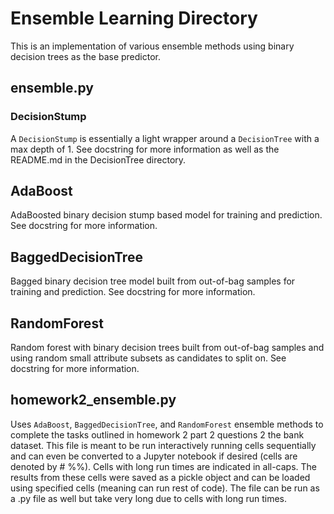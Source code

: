 # Ensemble Learning Directory
This is an implementation of various ensemble methods using binary decision trees as the base predictor.

## ensemble.py
### DecisionStump 
A `DecisionStump` is essentially a light wrapper around a `DecisionTree` with a max depth of 1.
See docstring for more information as well as the README.md in the DecisionTree directory.
## AdaBoost
AdaBoosted binary decision stump based model for training and prediction. 
See docstring for more information.
## BaggedDecisionTree
Bagged binary decision tree model built from out-of-bag samples for training and prediction. 
See docstring for more information.
## RandomForest
Random forest with binary decision trees built from out-of-bag samples and using random small attribute subsets as candidates to split on. 
See docstring for more information.

## homework2_ensemble.py
Uses `AdaBoost`, `BaggedDecisionTree`, and `RandomForest` ensemble methods to complete the tasks outlined in homework 2 part 2 questions 2 the bank dataset.
This file is meant to be run interactively running cells sequentially and can even be converted to a Jupyter notebook if desired (cells are denoted by # %%).
Cells with long run times are indicated in all-caps.
The results from these cells were saved as a pickle object and can be loaded using specified cells (meaning can run rest of code).
The file can be run as a .py file as well but take very long due to cells with long run times.